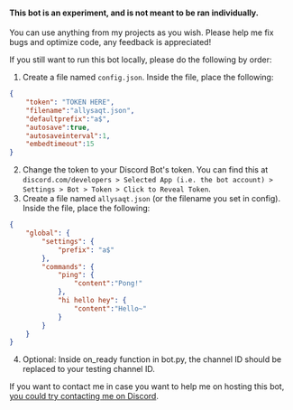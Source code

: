 #### This bot is an experiment, and is not meant to be ran individually.
You can use anything from my projects as you wish. Please help me fix bugs and optimize code, any feedback is appreciated!

If you still want to run this bot locally, please do the following by order:
1. Create a file named `config.json`. Inside the file, place the following:
```json
{
    "token": "TOKEN HERE",
    "filename":"allysaqt.json",
    "defaultprefix":"a$",
    "autosave":true,
    "autosaveinterval":1,
    "embedtimeout":15
}
```
2. Change the token to your Discord Bot's token. You can find this at `discord.com/developers > Selected App (i.e. the bot account) > Settings > Bot > Token > Click to Reveal Token`.
3. Create a file named `allysaqt.json` (or the filename you set in config). Inside the file, place the following:   
```json
{
    "global": {
        "settings": {
            "prefix": "a$"
        }, 
        "commands": {
            "ping": {
                "content":"Pong!"
            },
            "hi hello hey": {
                "content":"Hello~"
            }
        }
    }
}
```   
4. Optional: Inside on_ready function in bot.py, the channel ID should be replaced to your testing channel ID.

If you want to contact me in case you want to help me on hosting this bot, [you could try contacting me on Discord](https://discord.bio/p/kathelynn).